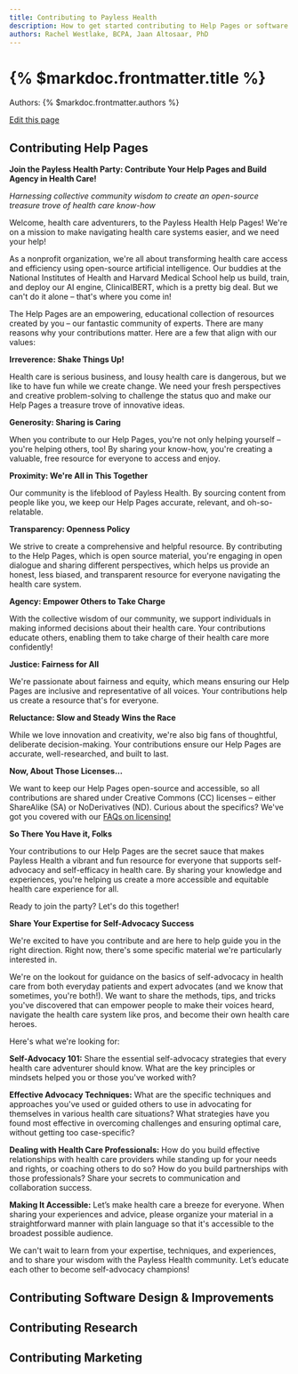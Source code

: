 ```yaml
---
title: Contributing to Payless Health
description: How to get started contributing to Help Pages or software.
authors: Rachel Westlake, BCPA, Jaan Altosaar, PhD
---
```


# {% $markdoc.frontmatter.title %}

Authors: {% $markdoc.frontmatter.authors %}

[Edit this page](https://github.com/onefact/handbook.payless.health/edit/main/pages/contributing.md)


## Contributing Help Pages

**Join the Payless Health Party: Contribute Your Help Pages and Build Agency in Health Care!**

_Harnessing collective community wisdom to create an open-source treasure trove of health care know-how_

Welcome, health care adventurers, to the Payless Health Help Pages! We're on a mission to make navigating health care systems easier, and we need your help!

As a nonprofit organization, we're all about transforming health care access and efficiency using open-source artificial intelligence. Our buddies at the National Institutes of Health and Harvard Medical School help us build, train, and deploy our AI engine, ClinicalBERT, which is a pretty big deal. But we can't do it alone – that's where you come in!

The Help Pages are an empowering, educational collection of resources created by you – our fantastic community of experts. There are many reasons why your contributions matter. Here are a few that align with our values:

**Irreverence: Shake Things Up!**

Health care is serious business, and lousy health care is dangerous, but we like to have fun while we create change. We need your fresh perspectives and creative problem-solving to challenge the status quo and make our Help Pages a treasure trove of innovative ideas.

**Generosity: Sharing is Caring**

When you contribute to our Help Pages, you're not only helping yourself – you're helping others, too! By sharing your know-how, you're creating a valuable, free resource for everyone to access and enjoy.

**Proximity: We're All in This Together**

Our community is the lifeblood of Payless Health. By sourcing content from people like you, we keep our Help Pages accurate, relevant, and oh-so-relatable.

**Transparency: Openness Policy**

We strive to create a comprehensive and helpful resource. By contributing to the Help Pages, which is open source material, you're engaging in open dialogue and sharing different perspectives, which helps us provide an honest, less biased, and transparent resource for everyone navigating the health care system.

**Agency: Empower Others to Take Charge**

With the collective wisdom of our community, we support individuals in making informed decisions about their health care. Your contributions educate others, enabling them to take charge of their health care more confidently!

**Justice: Fairness for All**

We're passionate about fairness and equity, which means ensuring our Help Pages are inclusive and representative of all voices. Your contributions help us create a resource that's for everyone.

**Reluctance: Slow and Steady Wins the Race**

While we love innovation and creativity, we're also big fans of thoughtful, deliberate decision-making. Your contributions ensure our Help Pages are accurate, well-researched, and built to last.

**Now, About Those Licenses...**

We want to keep our Help Pages open-source and accessible, so all contributions are shared under Creative Commons (CC) licenses – either ShareAlike (SA) or NoDerivatives (ND). Curious about the specifics? We've got you covered with our [FAQs on licensing!](https://www.payless.health/faq)

**So There You Have it, Folks**

Your contributions to our Help Pages are the secret sauce that makes Payless Health a vibrant and fun resource for everyone that supports self-advocacy and self-efficacy in health care. By sharing your knowledge and experiences, you're helping us create a more accessible and equitable health care experience for all.

Ready to join the party? Let's do this together!

**Share Your Expertise for Self-Advocacy Success**

We're excited to have you contribute and are here to help guide you in the right direction. Right now, there's some specific material we're particularly interested in.

We're on the lookout for guidance on the basics of self-advocacy in health care from both everyday patients and expert advocates (and we know that sometimes, you're both!). We want to share the methods, tips, and tricks you've discovered that can empower people to make their voices heard, navigate the health care system like pros, and become their own health care heroes.

Here's what we're looking for:

**Self-Advocacy 101:** Share the essential self-advocacy strategies that every health care adventurer should know. What are the key principles or mindsets helped you or those you've worked with?

**Effective Advocacy Techniques:** What are the specific techniques and approaches you've used or guided others to use in advocating for themselves in various health care situations? What strategies have you found most effective in overcoming challenges and ensuring optimal care, without getting too case-specific?

**Dealing with Health Care Professionals:** How do you build effective relationships with health care providers while standing up for your needs and rights, or coaching others to do so? How do you build partnerships with those professionals? Share your secrets to communication and collaboration success.

**Making It Accessible:** Let’s make health care a breeze for everyone. When sharing your experiences and advice, please organize your material in a straightforward manner with plain language so that it's accessible to the broadest possible audience.

We can't wait to learn from your expertise, techniques, and experiences, and to share your wisdom with the Payless Health community. Let’s educate each other to become self-advocacy champions!


## Contributing Software Design & Improvements

## Contributing Research

## Contributing Marketing
